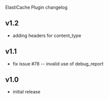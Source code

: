 ElastiCache Plugin changelog

v1.2
----

- adding headers for content_type

v1.1
----

- fix issue #78 -- invalid use of debug_report

v1.0
-----

- initial release
